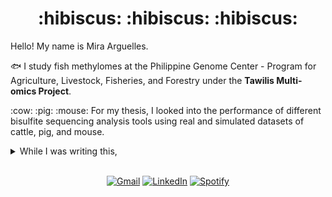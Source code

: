 <h1 align="center">
    :hibiscus: :hibiscus: :hibiscus: 
</h1>

Hello! My name is Mira Arguelles.

:fish: I study fish methylomes at the Philippine Genome Center - Program for Agriculture, Livestock, Fisheries, and Forestry under the **Tawilis Multi-omics Project**.

\:cow\: \:pig\: \:mouse\: For my thesis, I looked into the performance of different bisulfite sequencing analysis tools using real and simulated datasets of cattle, pig, and mouse.
<details>
    <summary>While I was writing this,</summary>
    I tried looking for a :cattle: emoji but I was only able to come up with a :cow: emoji.
    <br>
    From there, I discovered that cows are <b>female cattle</b>.
    <br>
    I thought they were different animals. i hope i get a free pass on this. i studied computer science if that helps.
</details>
<br>

<div align="center">

[![Gmail](https://img.shields.io/badge/email-D14836?style=for-the-badge&logo=gmail&logoColor=white&link=mailto:mirarguelles@gmail.com)](mailto:mirarguelles@gmail.com)
[![LinkedIn](https://img.shields.io/badge/linkedin-%230077B5.svg?style=for-the-badge&logo=linkedin&logoColor=white)](https://www.linkedin.com/in/meruila/)
[![Spotify](https://img.shields.io/badge/music-1ED760?style=for-the-badge&logo=spotify&logoColor=white)](https://open.spotify.com/user/mirarguelles?si=8ff478bf24a04fea)

</div>
